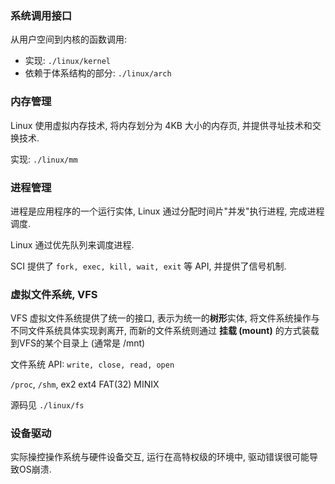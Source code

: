 ### 系统调用接口

从用户空间到内核的函数调用:
- 实现: `./linux/kernel`
- 依赖于体系结构的部分: `./linux/arch`

### 内存管理

Linux 使用虚拟内存技术, 将内存划分为 4KB 大小的内存页, 并提供寻址技术和交换技术.

实现: `./linux/mm`


### 进程管理

进程是应用程序的一个运行实体, Linux 通过分配时间片"并发"执行进程, 完成进程调度.

Linux 通过优先队列来调度进程.

SCI 提供了 `fork, exec, kill, wait, exit` 等 API, 并提供了信号机制.

### 虚拟文件系统, VFS

VFS 虚拟文件系统提供了统一的接口, 表示为统一的**树形**实体, 将文件系统操作与不同文件系统具体实现剥离开, 而新的文件系统则通过 **挂载 (mount)** 的方式装载到VFS的某个目录上 (通常是 /mnt)

文件系统 API: `write, close, read, open`

`/proc`, `/shm`, ex2 ext4 FAT(32) MINIX

源码见  `./linux/fs`

### 设备驱动

实际操控操作系统与硬件设备交互, 运行在高特权级的环境中, 驱动错误很可能导致OS崩溃.

### 
